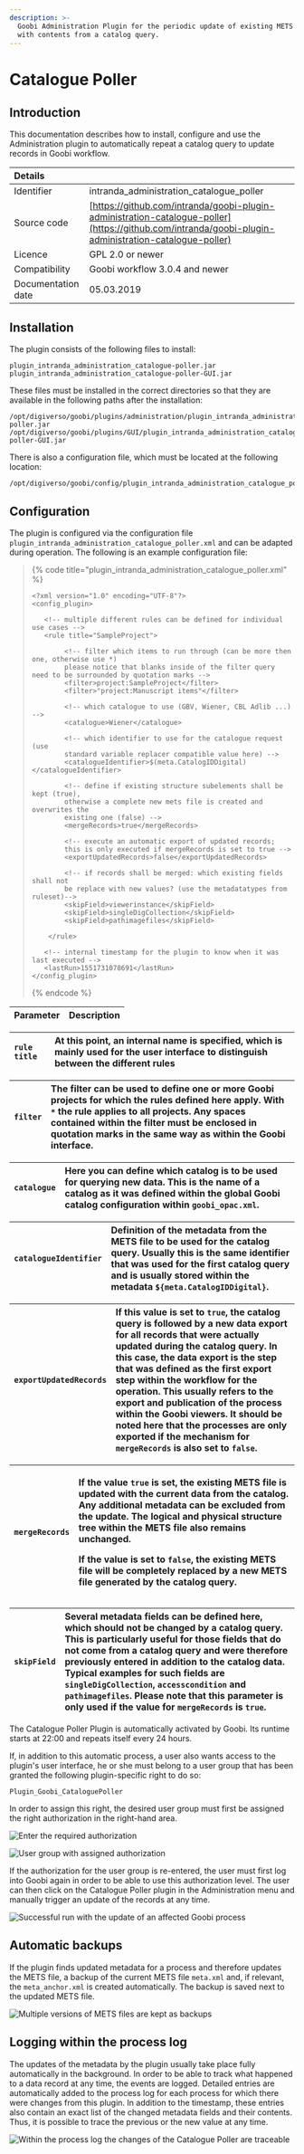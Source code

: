 ```yaml
---
description: >-
  Goobi Administration Plugin for the periodic update of existing METS files
  with contents from a catalog query.
---
```


# Catalogue Poller

## Introduction

This documentation describes how to install, configure and use the Administration plugin to automatically repeat a catalog query to update records in Goobi workflow.

| Details | ​ |
| :--- | :--- |
| Identifier | intranda\_administration\_catalogue\_poller |
| Source code | [https://github.com/intranda/goobi-plugin-administration-catalogue-poller](https://github.com/intranda/goobi-plugin-administration-catalogue-poller) |
| Licence | GPL 2.0 or newer |
| Compatibility | Goobi workflow 3.0.4 and newer |
| Documentation date | 05.03.2019 |

## Installation <a id="installation"></a>

The plugin consists of the following files to install:

```text
plugin_intranda_administration_catalogue-poller.jar
plugin_intranda_administration_catalogue-poller-GUI.jar
```

These files must be installed in the correct directories so that they are available in the following paths after the installation:

```text
/opt/digiverso/goobi/plugins/administration/plugin_intranda_administration_catalogue-poller.jar
/opt/digiverso/goobi/plugins/GUI/plugin_intranda_administration_catalogue-poller-GUI.jar
```

There is also a configuration file, which must be located at the following location:

```text
/opt/digiverso/goobi/config/plugin_intranda_administration_catalogue_poller.xml
```

## Configuration <a id="konfiguration"></a>

The plugin is configured via the configuration file `plugin_intranda_administration_catalogue_poller.xml` and can be adapted during operation. The following is an example configuration file:

> {% code title="plugin\_intranda\_administration\_catalogue\_poller.xml" %}
> ```markup
> <?xml version="1.0" encoding="UTF-8"?>
> <config_plugin>
>    
>    <!-- multiple different rules can be defined for individual use cases -->
>    <rule title="SampleProject">
>         
>         <!-- filter which items to run through (can be more then one, otherwise use *)
>         please notice that blanks inside of the filter query need to be surrounded by quotation marks -->
>         <filter>project:SampleProject</filter>
>         <filter>"project:Manuscript items"</filter>
>         
>         <!-- which catalogue to use (GBV, Wiener, CBL Adlib ...) -->
>         <catalogue>Wiener</catalogue>
>         
>         <!-- which identifier to use for the catalogue request (use
>         standard variable replacer compatible value here) -->
>         <catalogueIdentifier>$(meta.CatalogIDDigital)</catalogueIdentifier>
>         
>         <!-- define if existing structure subelements shall be kept (true),
>         otherwise a complete new mets file is created and overwrites the
>         existing one (false) -->
>         <mergeRecords>true</mergeRecords>
>         
>         <!-- execute an automatic export of updated records;
>         this is only executed if mergeRecords is set to true -->
>         <exportUpdatedRecords>false</exportUpdatedRecords>
>         
>         <!-- if records shall be merged: which existing fields shall not
>         be replace with new values? (use the metadatatypes from ruleset)-->
>         <skipField>viewerinstance</skipField>
>         <skipField>singleDigCollection</skipField>    
>         <skipField>pathimagefiles</skipField>
>         
>     </rule>
>    
>    <!-- internal timestamp for the plugin to know when it was last executed -->
>    <lastRun>1551731078691</lastRun>
> </config_plugin>
> ```
> {% endcode %}

| Parameter | Description |
| :--- | :--- |


| `rule title` | At this point, an internal name is specified, which is mainly used for the user interface to distinguish between the different rules |
| :--- | :--- |


| `filter` | The filter can be used to define one or more Goobi projects for which the rules defined here apply. With `*` the rule applies to all projects. Any spaces contained within the filter must be enclosed in quotation marks in the same way as within the Goobi interface. |
| :--- | :--- |


| `catalogue` | Here you can define which catalog is to be used for querying new data. This is the name of a catalog as it was defined within the global Goobi catalog configuration within `goobi_opac.xml`. |
| :--- | :--- |


| `catalogueIdentifier` | Definition of the metadata from the METS file to be used for the catalog query. Usually this is the same identifier that was used for the first catalog query and is usually stored within the metadata `${meta.CatalogIDDigital}`. |
| :--- | :--- |


| `exportUpdatedRecords` | If this value is set to `true`, the catalog query is followed by a new data export for all records that were actually updated during the catalog query. In this case, the data export is the step that was defined as the first export step within the workflow for the operation. This usually refers to the export and publication of the process within the Goobi viewers. It should be noted here that the processes are only exported if the mechanism for `mergeRecords` is also set to `false`. |
| :--- | :--- |


<table>
  <thead>
    <tr>
      <th style="text-align:left"><code>mergeRecords</code>
      </th>
      <th style="text-align:left">
        <p>If the value <code>true</code> is set, the existing METS file is updated
          with the current data from the catalog. Any additional metadata can be
          excluded from the update. The logical and physical structure tree within
          the METS file also remains unchanged.</p>
        <p>If the value is set to <code>false</code>, the existing METS file will
          be completely replaced by a new METS file generated by the catalog query.</p>
      </th>
    </tr>
  </thead>
  <tbody></tbody>
</table>

| `skipField` | Several metadata fields can be defined here, which should not be changed by a catalog query. This is particularly useful for those fields that do not come from a catalog query and were therefore previously entered in addition to the catalog data. Typical examples for such fields are `singleDigCollection`, `accesscondition` and `pathimagefiles`. Please note that this parameter is only used if the value for `mergeRecords` is `true`. |
| :--- | :--- |


The Catalogue Poller Plugin is automatically activated by Goobi. Its runtime starts at 22:00 and repeats itself every 24 hours.

If, in addition to this automatic process, a user also wants access to the plugin's user interface, he or she must belong to a user group that has been granted the following plugin-specific right to do so:

```text
Plugin_Goobi_CataloguePoller
```

In order to assign this right, the desired user group must first be assigned the right authorization in the right-hand area.

![Enter the required authorization](../.gitbook/assets/intranda_administration_catalogue_poller_01.png)

![User group with assigned authorization](../.gitbook/assets/intranda_administration_catalogue_poller_02.png)

If the authorization for the user group is re-entered, the user must first log into Goobi again in order to be able to use this authorization level. The user can then click on the Catalogue Poller plugin in the Administration menu and manually trigger an update of the records at any time.

![Successful run with the update of an affected Goobi process](../.gitbook/assets/intranda_administration_catalogue_poller_03.png)

## Automatic backups

If the plugin finds updated metadata for a process and therefore updates the METS file, a backup of the current METS file `meta.xml` and, if relevant, the `meta_anchor.xml` is created automatically. The backup is saved next to the updated METS file.

![Multiple versions of METS files are kept as backups](../.gitbook/assets/intranda_administration_catalogue_poller_04.png)

## Logging within the process log

The updates of the metadata by the plugin usually take place fully automatically in the background. In order to be able to track what happened to a data record at any time, the events are logged. Detailed entries are automatically added to the process log for each process for which there were changes from this plugin. In addition to the timestamp, these entries also contain an exact list of the changed metadata fields and their contents. Thus, it is possible to trace the previous or the new value at any time.

![Within the process log the changes of the Catalogue Poller are traceable](../.gitbook/assets/intranda_administration_catalogue_poller_05.png)
